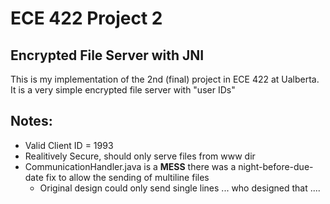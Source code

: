 # ECE 422 Project 2 
## Encrypted File Server with JNI

This is my implementation of the 2nd (final) project in ECE 422 at Ualberta. It is a very simple encrypted file server with "user IDs"

## Notes:
* Valid Client ID = 1993
* Realitively Secure, should only serve files from www dir
* CommunicationHandler.java is a **MESS** there was a night-before-due-date fix to allow the sending of multiline files
	* Original design could only send single lines ... who designed that ....
